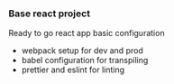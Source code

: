 ### Base react project

Ready to go react app basic configuration

- webpack setup for dev and prod
- babel configuration for transpiling
- prettier and eslint for linting
